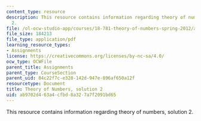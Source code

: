 ```yaml
---
content_type: resource
description: This resource contains information regarding theory of numbers, solution
  2.
file: /ol-ocw-studio-app/courses/18-781-theory-of-numbers-spring-2012/ab9702d463a4cfbd8a327a7f2091bd65_MIT18_781S12_pset2sol.pdf
file_size: 184213
file_type: application/pdf
learning_resource_types:
- Assignments
license: https://creativecommons.org/licenses/by-nc-sa/4.0/
ocw_type: OCWFile
parent_title: Assignments
parent_type: CourseSection
parent_uid: 84c22f7c-e328-142d-947e-896af650a12f
resourcetype: Document
title: Theory of Numbers, solution 2
uid: ab9702d4-63a4-cfbd-8a32-7a7f2091bd65
---
```

This resource contains information regarding theory of numbers, solution 2.
